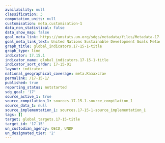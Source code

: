 ```yaml
---
availability: null
classification: 3
computation_units: null
customisation: meta.customisation-1
data_non_statistical: false
data_show_map: false
goal_meta_link: https://unstats.un.org/sdgs/metadata/files/Metadata-17-15-01.pdf
goal_meta_link_text: United Nations Sustainable Development Goals Metadata (pdf 468kB)
graph_title: global_indicators.17-15-1-title
graph_type: line
indicator: 17.15.1
indicator_name: global_indicators.17-15-1-title
indicator_sort_order: 17-15-01
layout: indicator
national_geographical_coverage: meta.Казахстан
permalink: /17-15-1/
published: true
reporting_status: notstarted
sdg_goal: '17'
source_active_1: true
source_compilation_1: sources.17-15-1-source_compilation_1
source_data_1: null
source_implementation_1: sources.17-15-1-source_implementation_1
tags: []
target: global_targets.17-15-title
target_id: '17.15'
un_custodian_agency: OECD, UNDP
un_designated_tier: '2'
---
```

